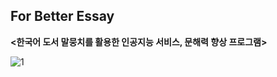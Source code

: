 ## For Better Essay 
<strong><한국어 도서 말뭉치를 활용한 인공지능 서비스, 문해력 향상 프로그램></strong>

![1](https://user-images.githubusercontent.com/86215536/145534905-39ca3e41-bd69-4d4d-a98b-8cccb0cc5712.gif)
